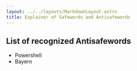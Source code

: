 ```yaml
---
layout: ../../layouts/MarkdownLayout.astro
title: Explainer of Safewords and Antisafewords
---
```


## List of recognized Antisafewords

- Powershell
- Bayern
